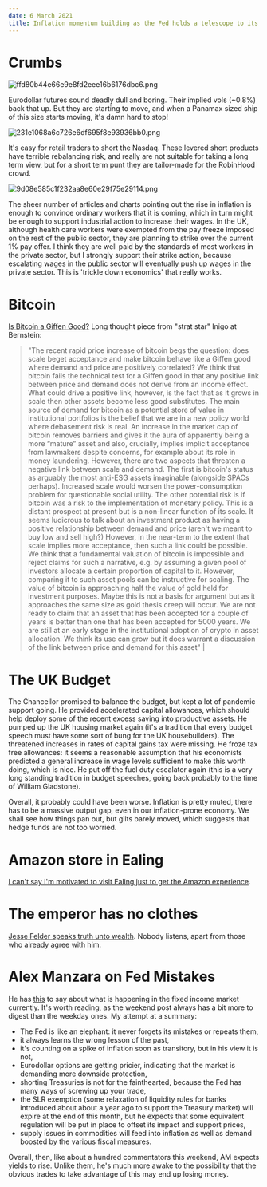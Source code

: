 ```yaml
---
date: 6 March 2021
title: Inflation momentum building as the Fed holds a telescope to its blind eye
---
```



# Crumbs

![ffd80b44e66e9e8fd2eee16b6176dbc6.png]({attach}ffd80b44e66e9e8fd2eee16b6176dbc6.png)

Eurodollar futures sound deadly dull and boring. 
Their implied vols (~0.8%) back that up.
But they are starting to move, and when a Panamax sized ship of this size starts moving, it's damn hard to stop!

![231e1068a6c726e6df695f8e93936bb0.png]({attach}231e1068a6c726e6df695f8e93936bb0.png)

It's easy for retail traders to short the Nasdaq. 
These levered short products have terrible rebalancing risk, and really are not suitable for taking a long term view, but for a short term punt they are tailor-made for the RobinHood crowd.

![9d08e585c1f232aa8e60e29f75e29114.png]({attach}9d08e585c1f232aa8e60e29f75e29114.png)

The sheer number of articles and charts pointing out the rise in inflation is enough to convince ordinary workers that it is coming, 
which in turn might be enough to support industrial action to increase their wages.
In the UK, although health care workers were exempted from the pay freeze imposed on the rest of the public sector, they are planning to strike over the current 1% pay offer. I think they are well paid by the standards of most workers in the private sector, but I strongly support their strike action, because escalating wages in the public sector will eventually push up wages in the private sector. 
This is 'trickle down economics' that really works.

# Bitcoin

[Is Bitcoin a Giffen Good?](http://email.mail.themarketear.com/c/eJxdjsuOwyAMRb8GlpExtMCCRR7tbLuaPUkcpWroA1Dn9-uOuqpkyTrW8bXnYJUheQ4IqEDDDrWyuGtUczSDGfTB7MHZw9CBMJDieWvqSinmC1WKuZluSa5hjt7jaI1dNLCOGnEc4zTOakHjaJEp-L0HJ7ew1novQrcCj1zfWTy630ot3KfSdz-_5fS4yhxKpSfxA3G6lJj-r9bAUha9F20r-k4493yD92_wwBHuw-g3VnnhSn9lo1opvwDZ5EfB "Is Bitcoin a Giffen Good? ") 
Long thought piece from "strat star" Inigo at Bernstein: 

> "The recent rapid price increase of bitcoin begs the question: does scale beget acceptance and make bitcoin behave like a Giffen good where demand and price are positively correlated? We think that bitcoin fails the technical test for a Giffen good in that any positive link between price and demand does not derive from an income effect. What could drive a positive link, however, is the fact that as it grows in scale then other assets become less good substitutes. The main source of demand for bitcoin as a potential store of value in institutional portfolios is the belief that we are in a new policy world where debasement risk is real. An increase in the market cap of bitcoin removes barriers and gives it the aura of apparently being a more “mature” asset and also, crucially, implies implicit acceptance from lawmakers despite concerns, for example about its role in money laundering. However, there are two aspects that threaten a negative link between scale and demand. The first is bitcoin's status as arguably the most anti-ESG assets imaginable (alongside SPACs perhaps). Increased scale would worsen the power-consumption problem for questionable social utility. The other potential risk is if bitcoin was a risk to the implementation of monetary policy. This is a distant prospect at present but is a non-linear function of its scale. It seems ludicrous to talk about an investment product as having a positive relationship between demand and price (aren't we meant to buy low and sell high?) However, in the near-term to the extent that scale implies more acceptance, then such a link could be possible. We think that a fundamental valuation of bitcoin is impossible and reject claims for such a narrative, e.g. by assuming a given pool of investors allocate a certain proportion of capital to it. However, comparing it to such asset pools can be instructive for scaling. The value of bitcoin is approaching half the value of gold held for investment purposes. Maybe this is not a basis for argument but as it approaches the same size as gold thesis creep will occur. We are not ready to claim that an asset that has been accepted for a couple of years is better than one that has been accepted for 5000 years. We are still at an early stage in the institutional adoption of crypto in asset allocation. We think its use can grow but it does warrant a discussion of the link between price and demand for this asset" |


# The UK Budget

The Chancellor promised to balance the budget, but kept a lot of pandemic support going.
He provided accelerated capital allowances, which should help deploy some of the recent excess saving into productive assets.
He pumped up the UK housing market again (it's a tradition that every budget speech must have some sort of bung for the UK housebuilders).
The threatened increases in rates of capital gains tax were missing.
He froze tax free allowances: it seems a reasonable assumption that his economists predicted a general increase in wage levels sufficient to make this worth doing, which is nice.
He put off the fuel duty escalator again (this is a very long standing tradition in budget speeches, going back probably to the time of William Gladstone).

Overall, it probably could have been worse. Inflation is pretty muted, there has to be a massive output gap, even in our inflation-prone economy.
We shall see how things pan out, but gilts barely moved, which suggests that hedge funds are not too worried.

# Amazon store in Ealing

[I can't say I'm motivated to visit Ealing just to get the Amazon experience](https://www.ft.com/content/f2bdc95a-1d05-4f59-b255-9c0d84480896?emailId=603fbedbddc1b80004271f81&segmentId=c393f5a6-b640-bff3-cc14-234d058790ed).

# The emperor has no clothes

[Jesse Felder speaks truth unto wealth](https://www.businessinsider.com/charlatans-show-up-when-wall-street-stock-market-gets-weird-2021-3?mc_cid=d0f06211e0&mc_eid=8d66df2c11).
Nobody listens, apart from those who already agree with him.

# Alex Manzara on Fed Mistakes

He has [this](https://www.chartpoint.com/fed-transitory-market-not-transitory/) to say about what is happening in the fixed income market currently.
It's worth reading, as the weekend post always has a bit more to digest than the weekday ones. 
My attempt at a summary:

- The Fed is like an elephant: it never forgets its mistakes or repeats them,
- it always learns the wrong lesson of the past,
- it's counting on a spike of inflation soon as transitory, but in his view it is not,
- Eurodollar options are getting pricier, indicating that the market is demanding more downside protection,
- shorting Treasuries is not for the fainthearted, because the Fed has many ways of screwing up your trade,
- the SLR exemption (some relaxation of liquidity rules for banks introduced about about a year ago to support the Treasury market) will expire at the end of this month, but he expects that some equivalent regulation will be put in place to offset its impact and support prices,
- supply issues in commodities will feed into inflation as well as demand boosted by the various fiscal measures.

Overall, then, like about a hundred commentators this weekend, AM expects yields to rise. Unlike them, he's much more awake to the possibility that the obvious trades to take advantage of this may end up losing money.

